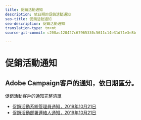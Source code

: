 ```yaml
---
title: 促銷活動通知
description: 依日期的促銷活動通知
seo-title: 促銷活動通知
seo-description: 促銷活動通知
translation-type: tm+mt
source-git-commit: c208ac120427c67965330c5611c14e31d71e3e8b

---
```



# 促銷活動通知

## Adobe Campaign客戶的通知，依日期區分。

促銷活動客戶的通知完整清單

* [促銷活動系統管理員通知，2019年10月21日](campaign-admin.md)
* [促銷活動部署連絡人通知，2019年10月21日](campaign-deploy.md)
